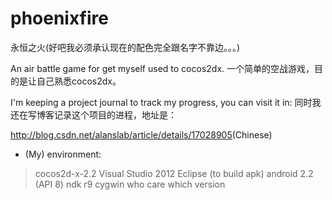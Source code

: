 phoenixfire
===========
永恒之火(好吧我必须承认现在的配色完全跟名字不靠边。。。)

An air battle game for get myself used to cocos2dx.
一个简单的空战游戏，目的是让自己熟悉cocos2dx。

I'm keeping a project journal to track my progress, you can visit it in:
同时我还在写博客记录这个项目的进程，地址是：

<http://blog.csdn.net/alanslab/article/details/17028905>(Chinese)

* (My) environment:

> cocos2d-x-2.2
> Visual Studio 2012
> Eclipse (to build apk)
> android 2.2 (API 8)
> ndk r9
> cygwin who care which version
